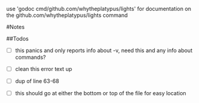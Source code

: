 use 'godoc cmd/github.com/whytheplatypus/lights' for documentation on the github.com/whytheplatypus/lights command 



#Notes

##Todos

- [ ] this panics and only reports info about -v, need this and any info about
commands?


- [ ] clean this error text up


- [ ] dup of line 63-68


- [ ] this should go at either the bottom or top of the file for easy location





